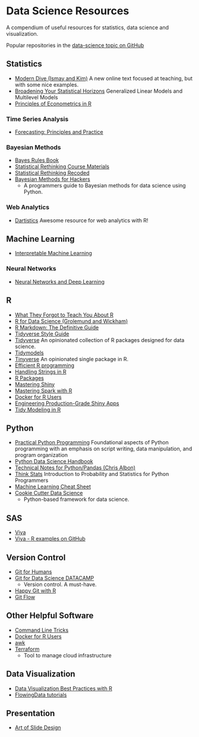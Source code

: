 # Data Science Resources

A compendium of useful resources for statistics, data science and visualization.

Popular repositories in the [data-science topic on GitHub](https://github.com/topics/data-science)


## Statistics

* [Modern Dive (Ismay and Kim)](http://moderndive.com/index.html)
   A new online text focused at teaching, but with some nice examples.
* [Broadening Your Statistical Horizons](https://bookdown.org/roback/bookdown-bysh/)
   Generalized Linear Models and Multilevel Models
* [Principles of Econometrics in R](https://bookdown.org/ccolonescu/RPoE4/)

### Time Series Analysis

* [Forecasting: Principles and Practice](https://otexts.org/fpp2/)

### Bayesian Methods

* [Bayes Rules Book](https://www.bayesrulesbook.com/)
* [Statistical Rethinking Course Materials](https://github.com/rmcelreath/statrethinking_winter2019)
* [Statistical Rethinking Recoded](https://bookdown.org/connect/#/apps/1850/access)
* [Bayesian Methods for Hackers](http://drivendata.github.io/cookiecutter-data-science/)
  - A programmers guide to Bayesian methods for data science using Python.

### Web Analytics

* [Dartistics](http://www.dartistics.com/)
   Awesome resource for web analytics with R!


## Machine Learning

* [Interpretable Machine Learning](https://christophm.github.io/interpretable-ml-book/intro.html)

### Neural Networks

* [Neural Networks and Deep Learning](http://neuralnetworksanddeeplearning.com/index.html)


## R

* [What They Forgot to Teach You About R](https://whattheyforgot.org/)
* [R for Data Science (Grolemund and Wickham)](http://r4ds.had.co.nz/)
* [R Markdown: The Definitive Guide](http://drivendata.github.io/cookiecutter-data-science/)
* [Tidyverse Style Guide](https://style.tidyverse.org/index.html)
* [Tidyverse](https://www.tidyverse.org/)
   An opinionated collection of R packages designed for data science.
* [Tidymodels](https://github.com/tidymodels)
* [Tinyverse](http://www.tinyverse.org/)
   An opinionated single package in R.
* [Efficient R programming](https://csgillespie.github.io/efficientR/)
* [Handling Strings in R](https://www.gastonsanchez.com/r4strings/)
* [R Packages](http://r-pkgs.had.co.nz/)
* [Mastering Shiny](https://mastering-shiny.org/) 
* [Mastering Spark with R](https://therinspark.com/)
* [Docker for R Users](https://github.com/noamross/nyhackr-docker-talk)
* [Engineering Production-Grade Shiny Apps](https://engineering-shiny.org/)
* [Tidy Modeling in R](https://www.tmwr.org/)

## Python

* [Practical Python Programming](https://dabeaz-course.github.io/practical-python/) Foundational aspects of Python programming with an emphasis on script writing, data manipulation, and program organization
* [Python Data Science Handbook](https://jakevdp.github.io/PythonDataScienceHandbook/)
* [Technical Notes for Python/Pandas (Chris Albon)](https://chrisalbon.com)
* [Think Stats](https://greenteapress.com/wp/think-stats-2e/) Introduction to Probability and Statistics for Python Programmers
* [Machine Learning Cheat Sheet](https://ml-cheatsheet.readthedocs.io/en/latest/index.html)
* [Cookie Cutter Data Science](http://drivendata.github.io/cookiecutter-data-science/)
  - Python-based framework for data science.

## SAS

* [Viya](http://go.documentation.sas.com/?cdcId=vdmmlcdc&cdcVersion=8.11&docsetId=mlov&docsetTarget=home.htm&locale=en)
* [Viya - R examples on GitHub](https://github.com/sassoftware/R-swat)


## Version Control

* [Git for Humans](https://speakerdeck.com/alicebartlett/git-for-humans)
* [Git for Data Science DATACAMP](https://www.datacamp.com/courses/introduction-to-git-for-data-science)
  - Version control. A must-have.
* [Happy Git with R](https://happygitwithr.com/)
* [Git Flow](https://guides.github.com/introduction/flow/)


## Other Helpful Software

* [Command Line Tricks](https://medium.com/@kadek/command-line-tricks-for-data-scientists-c98e0abe5da)
* [Docker for R Users](https://colinfay.me/docker-r-reproducibility/)
* [awk](http://www.grymoire.com/Unix/Awk.html)
* [Terraform](https://www.terraform.io/intro/index.html)
  - Tool to manage cloud infrastructure

## Data Visualization

* [Data Visualization Best Practices with R](http://paldhous.github.io/ucb/2016/dataviz/index.html)
* [FlowingData tutorials](http://flowingdata.com/category/tutorials/)

## Presentation

* [Art of Slide Design](https://speakerdeck.com/mseckington/the-art-of-slide-design)



